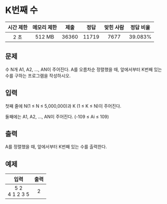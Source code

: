# K번째 수
| 시간 제한 | 메모리 제한 | 제출 | 정답 | 맞힌 사람 | 정답 비율 |
| :---: | :-----: | :-----: | :-----: | :----: | :-------: |
| 2 초 | 512 MB | 36360 | 11719 | 7677 | 39.083% |

## 문제
수 N개 A1, A2, ..., AN이 주어진다. A를 오름차순 정렬했을 때, 앞에서부터 K번째 있는 수를 구하는 프로그램을 작성하시오.

## 입력
첫째 줄에 N(1 ≤ N ≤ 5,000,000)과 K (1 ≤ K ≤ N)이 주어진다.

둘째에는 A1, A2, ..., AN이 주어진다. (-109 ≤ Ai ≤ 109)

## 출력
A를 정렬했을 때, 앞에서부터 K번째 있는 수를 출력한다.

## 예제
| 입력 | 출력 |
| :----------: | :-: |
| 5 2<br/>4 1 2 3 5 | 2 |